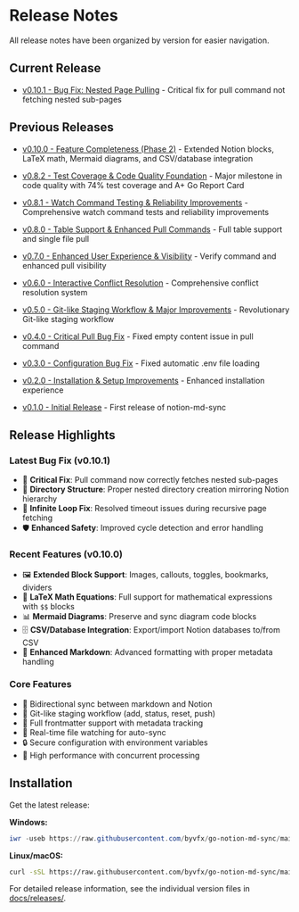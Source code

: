 # Release Notes

All release notes have been organized by version for easier navigation.

## Current Release

- [v0.10.1 - Bug Fix: Nested Page Pulling](docs/releases/v0.10.1.md) - Critical fix for pull command not fetching nested sub-pages

## Previous Releases

- [v0.10.0 - Feature Completeness (Phase 2)](docs/releases/v0.10.0.md) - Extended Notion blocks, LaTeX math, Mermaid diagrams, and CSV/database integration
- [v0.8.2 - Test Coverage & Code Quality Foundation](docs/releases/v0.8.2.md) - Major milestone in code quality with 74% test coverage and A+ Go Report Card
- [v0.8.1 - Watch Command Testing & Reliability Improvements](docs/releases/v0.8.1.md) - Comprehensive watch command tests and reliability improvements
- [v0.8.0 - Table Support & Enhanced Pull Commands](docs/releases/v0.8.0.md) - Full table support and single file pull
- [v0.7.0 - Enhanced User Experience & Visibility](docs/releases/v0.7.0.md) - Verify command and enhanced pull visibility

- [v0.6.0 - Interactive Conflict Resolution](docs/releases/v0.6.0.md) - Comprehensive conflict resolution system
- [v0.5.0 - Git-like Staging Workflow & Major Improvements](docs/releases/v0.5.0.md) - Revolutionary Git-like staging workflow
- [v0.4.0 - Critical Pull Bug Fix](docs/releases/v0.4.0.md) - Fixed empty content issue in pull command
- [v0.3.0 - Configuration Bug Fix](docs/releases/v0.3.0.md) - Fixed automatic .env file loading
- [v0.2.0 - Installation & Setup Improvements](docs/releases/v0.2.0.md) - Enhanced installation experience
- [v0.1.0 - Initial Release](docs/releases/v0.1.0.md) - First release of notion-md-sync

## Release Highlights

### Latest Bug Fix (v0.10.1)
- 🐛 **Critical Fix**: Pull command now correctly fetches nested sub-pages
- 📁 **Directory Structure**: Proper nested directory creation mirroring Notion hierarchy
- 🔄 **Infinite Loop Fix**: Resolved timeout issues during recursive page fetching
- 🛡️ **Enhanced Safety**: Improved cycle detection and error handling

### Recent Features (v0.10.0)
- 🖼️ **Extended Block Support**: Images, callouts, toggles, bookmarks, dividers
- 🧮 **LaTeX Math Equations**: Full support for mathematical expressions with `$$` blocks
- 📊 **Mermaid Diagrams**: Preserve and sync diagram code blocks
- 🗄️ **CSV/Database Integration**: Export/import Notion databases to/from CSV
- 🎨 **Enhanced Markdown**: Advanced formatting with proper metadata handling

### Core Features
- 🔄 Bidirectional sync between markdown and Notion
- 🎯 Git-like staging workflow (add, status, reset, push)
- 📝 Full frontmatter support with metadata tracking
- 👀 Real-time file watching for auto-sync
- 🔒 Secure configuration with environment variables
- 🚀 High performance with concurrent processing

## Installation

Get the latest release:

**Windows:**
```powershell
iwr -useb https://raw.githubusercontent.com/byvfx/go-notion-md-sync/main/scripts/install-windows.ps1 | iex
```

**Linux/macOS:**
```bash
curl -sSL https://raw.githubusercontent.com/byvfx/go-notion-md-sync/main/scripts/install-unix.sh | bash
```

For detailed release information, see the individual version files in [docs/releases/](docs/releases/).